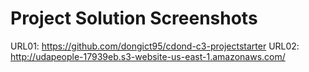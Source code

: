 # Project Solution Screenshots
URL01: https://github.com/dongict95/cdond-c3-projectstarter
URL02: http://udapeople-17939eb.s3-website-us-east-1.amazonaws.com/